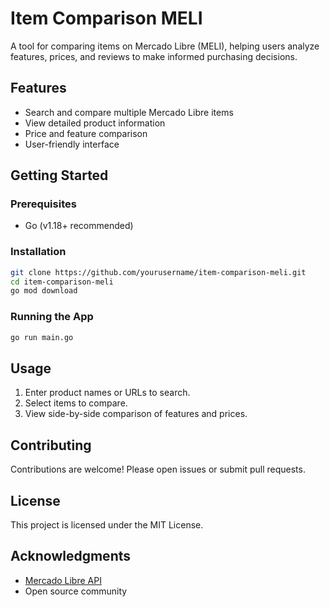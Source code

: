 # Item Comparison MELI

A tool for comparing items on Mercado Libre (MELI), helping users analyze features, prices, and reviews to make informed purchasing decisions.

## Features

- Search and compare multiple Mercado Libre items
- View detailed product information
- Price and feature comparison
- User-friendly interface

## Getting Started

### Prerequisites

- Go (v1.18+ recommended)

### Installation

```bash
git clone https://github.com/yourusername/item-comparison-meli.git
cd item-comparison-meli
go mod download
```

### Running the App

```bash
go run main.go
```

## Usage

1. Enter product names or URLs to search.
2. Select items to compare.
3. View side-by-side comparison of features and prices.

## Contributing

Contributions are welcome! Please open issues or submit pull requests.

## License

This project is licensed under the MIT License.

## Acknowledgments

- [Mercado Libre API](https://developers.mercadolibre.com.ar/en_us/api-docs-en)
- Open source community

